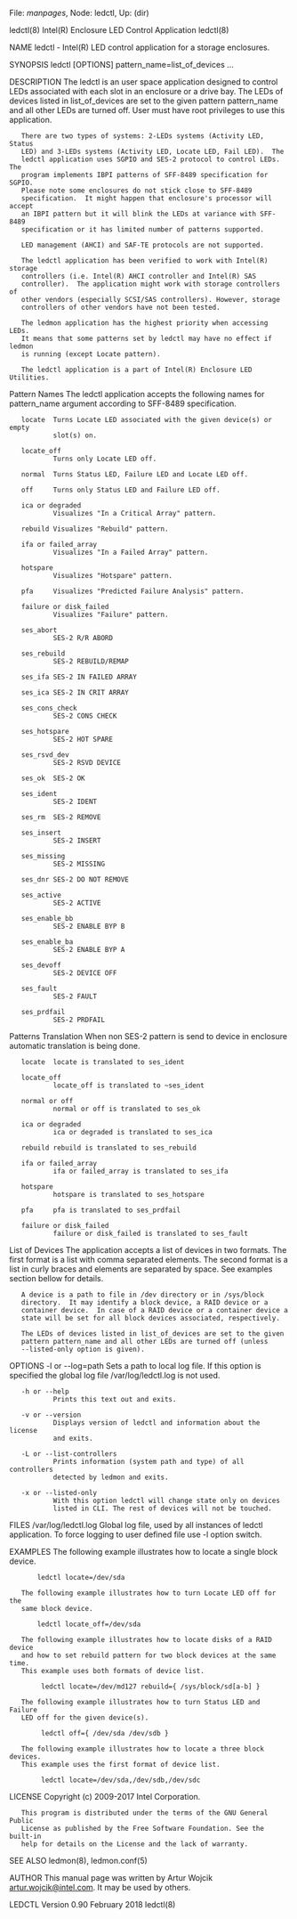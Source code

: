 File: *manpages*,  Node: ledctl,  Up: (dir)

ledctl(8)         Intel(R) Enclosure LED Control Application         ledctl(8)



NAME
       ledctl - Intel(R) LED control application for a storage enclosures.

SYNOPSIS
       ledctl [OPTIONS] pattern_name=list_of_devices ...

DESCRIPTION
       The ledctl is an user space application designed to control LEDs
       associated with each slot in an enclosure or a drive bay. The LEDs of
       devices listed in list_of_devices are set to the given pattern
       pattern_name and all other LEDs are turned off.  User must have root
       privileges to use this application.

       There are two types of systems: 2-LEDs systems (Activity LED, Status
       LED) and 3-LEDs systems (Activity LED, Locate LED, Fail LED).  The
       ledctl application uses SGPIO and SES-2 protocol to control LEDs.  The
       program implements IBPI patterns of SFF-8489 specification for SGPIO.
       Please note some enclosures do not stick close to SFF-8489
       specification.  It might happen that enclosure's processor will accept
       an IBPI pattern but it will blink the LEDs at variance with SFF-8489
       specification or it has limited number of patterns supported.

       LED management (AHCI) and SAF-TE protocols are not supported.

       The ledctl application has been verified to work with Intel(R) storage
       controllers (i.e. Intel(R) AHCI controller and Intel(R) SAS
       controller).  The application might work with storage controllers of
       other vendors (especially SCSI/SAS controllers). However, storage
       controllers of other vendors have not been tested.

       The ledmon application has the highest priority when accessing LEDs.
       It means that some patterns set by ledctl may have no effect if ledmon
       is running (except Locate pattern).

       The ledctl application is a part of Intel(R) Enclosure LED Utilities.

   Pattern Names
       The ledctl application accepts the following names for pattern_name
       argument according to SFF-8489 specification.

       locate  Turns Locate LED associated with the given device(s) or empty
               slot(s) on.

       locate_off
               Turns only Locate LED off.

       normal  Turns Status LED, Failure LED and Locate LED off.

       off     Turns only Status LED and Failure LED off.

       ica or degraded
               Visualizes "In a Critical Array" pattern.

       rebuild Visualizes "Rebuild" pattern.

       ifa or failed_array
               Visualizes "In a Failed Array" pattern.

       hotspare
               Visualizes "Hotspare" pattern.

       pfa     Visualizes "Predicted Failure Analysis" pattern.

       failure or disk_failed
               Visualizes "Failure" pattern.

       ses_abort
               SES-2 R/R ABORD

       ses_rebuild
               SES-2 REBUILD/REMAP

       ses_ifa SES-2 IN FAILED ARRAY

       ses_ica SES-2 IN CRIT ARRAY

       ses_cons_check
               SES-2 CONS CHECK

       ses_hotspare
               SES-2 HOT SPARE

       ses_rsvd_dev
               SES-2 RSVD DEVICE

       ses_ok  SES-2 OK

       ses_ident
               SES-2 IDENT

       ses_rm  SES-2 REMOVE

       ses_insert
               SES-2 INSERT

       ses_missing
               SES-2 MISSING

       ses_dnr SES-2 DO NOT REMOVE

       ses_active
               SES-2 ACTIVE

       ses_enable_bb
               SES-2 ENABLE BYP B

       ses_enable_ba
               SES-2 ENABLE BYP A

       ses_devoff
               SES-2 DEVICE OFF

       ses_fault
               SES-2 FAULT

       ses_prdfail
               SES-2 PRDFAIL

   Patterns Translation
       When non SES-2 pattern is send to device in enclosure automatic
       translation is being done.

       locate  locate is translated to ses_ident

       locate_off
               locate_off is translated to ~ses_ident

       normal or off
               normal or off is translated to ses_ok

       ica or degraded
               ica or degraded is translated to ses_ica

       rebuild rebuild is translated to ses_rebuild

       ifa or failed_array
               ifa or failed_array is translated to ses_ifa

       hotspare
               hotspare is translated to ses_hotspare

       pfa     pfa is translated to ses_prdfail

       failure or disk_failed
               failure or disk_failed is translated to ses_fault

   List of Devices
       The application accepts a list of devices in two formats. The first
       format is a list with comma separated elements. The second format is
       a list in curly braces and elements are separated by space. See
       examples section bellow for details.

       A device is a path to file in /dev directory or in /sys/block
       directory.  It may identify a block device, a RAID device or a
       container device.  In case of a RAID device or a container device a
       state will be set for all block devices associated, respectively.

       The LEDs of devices listed in list_of_devices are set to the given
       pattern pattern_name and all other LEDs are turned off (unless
       --listed-only option is given).

OPTIONS
       -l or --log=path
               Sets a path to local log file. If this option is specified the
               global log file /var/log/ledctl.log is not used.

       -h or --help
               Prints this text out and exits.

       -v or --version
               Displays version of ledctl and information about the license
               and exits.

       -L or --list-controllers
               Prints information (system path and type) of all controllers
               detected by ledmon and exits.

       -x or --listed-only
               With this option ledctl will change state only on devices
               listed in CLI. The rest of devices will not be touched.

FILES
       /var/log/ledctl.log
               Global log file, used by all instances of ledctl application.
               To force logging to user defined file use -l option switch.

EXAMPLES
       The following example illustrates how to locate a single block device.

           ledctl locate=/dev/sda

       The following example illustrates how to turn Locate LED off for the
       same block device.

           ledctl locate_off=/dev/sda

       The following example illustrates how to locate disks of a RAID device
       and how to set rebuild pattern for two block devices at the same time.
       This example uses both formats of device list.

            ledctl locate=/dev/md127 rebuild={ /sys/block/sd[a-b] }

       The following example illustrates how to turn Status LED and Failure
       LED off for the given device(s).

            ledctl off={ /dev/sda /dev/sdb }

       The following example illustrates how to locate a three block devices.
       This example uses the first format of device list.

            ledctl locate=/dev/sda,/dev/sdb,/dev/sdc

LICENSE
       Copyright (c) 2009-2017 Intel Corporation.

       This program is distributed under the terms of the GNU General Public
       License as published by the Free Software Foundation. See the built-in
       help for details on the License and the lack of warranty.

SEE ALSO
       ledmon(8), ledmon.conf(5)

AUTHOR
       This manual page was written by Artur Wojcik <artur.wojcik@intel.com>.
       It may be used by others.



LEDCTL Version 0.90              February 2018                       ledctl(8)
